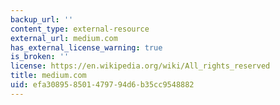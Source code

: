 ```yaml
---
backup_url: ''
content_type: external-resource
external_url: medium.com
has_external_license_warning: true
is_broken: ''
license: https://en.wikipedia.org/wiki/All_rights_reserved
title: medium.com
uid: efa30895-8501-4797-94d6-b35cc9548882
---
```

